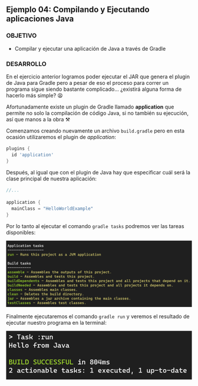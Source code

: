 ## Ejemplo 04: Compilando y Ejecutando aplicaciones Java

### OBJETIVO

- Compilar y ejecutar una aplicación de Java a través de Gradle

### DESARROLLO

En el ejercicio anterior logramos poder ejecutar el JAR que genera el plugin de Java para Gradle pero a pesar de eso el proceso para correr un programa sigue siendo bastante complicado... ¿existirá alguna forma de hacerlo más simple? 😫

Afortunadamente existe un plugin de Gradle llamado **application** que permite no solo la compilación de código Java, si no también su ejecución, así que manos a la obra ⚒

Comenzamos creando nuevamente un archivo `build.gradle` pero en esta ocasión utilizaremos el plugin de *application*:

```groovy
plugins {
  id 'application'
}
```

Después, al igual que con el plugin de Java hay que especificar cuál será la clase principal de nuestra aplicación:

```groovy
//...

application {
  mainClass = "HelloWorldExample"
}
```

Por lo tanto al ejecutar el comando `gradle tasks` podremos ver las tareas disponibles:

![](img/ejercicio-04-tasks.png)

Finalmente ejecutaremos el comando `gradle run` y veremos el resultado de ejecutar nuestro programa en la terminal:

![](img/ejercicio-04-run.png)